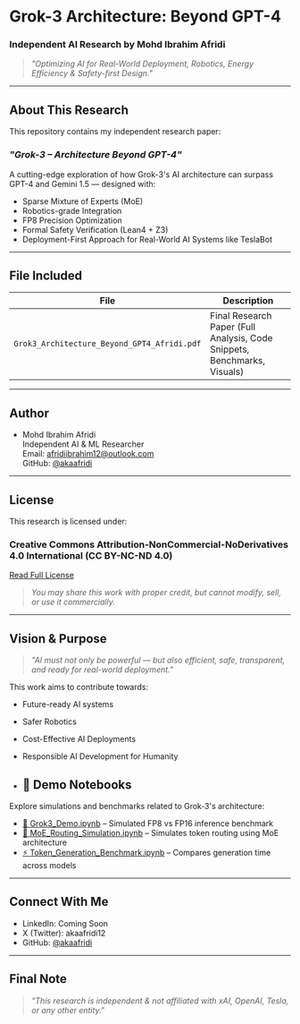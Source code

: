 # Grok-3 Architecture: Beyond GPT-4  
### Independent AI Research by Mohd Ibrahim Afridi  

> *"Optimizing AI for Real-World Deployment, Robotics, Energy Efficiency & Safety-first Design."*

---

## About This Research

This repository contains my independent research paper:
### *"Grok-3 – Architecture Beyond GPT-4"*

A cutting-edge exploration of how Grok-3's AI architecture can surpass GPT-4 and Gemini 1.5 — designed with:
- Sparse Mixture of Experts (MoE)
- Robotics-grade Integration
- FP8 Precision Optimization
- Formal Safety Verification (Lean4 + Z3)
- Deployment-First Approach for Real-World AI Systems like TeslaBot

---

## File Included
| File | Description |
|------|-------------|
| `Grok3_Architecture_Beyond_GPT4_Afridi.pdf` | Final Research Paper (Full Analysis, Code Snippets, Benchmarks, Visuals)

---

## Author
- Mohd Ibrahim Afridi  
Independent AI & ML Researcher  
Email: afridiibrahim12@outlook.com  
GitHub: [@akaafridi](https://github.com/akaafridi)  

---

## License
This research is licensed under:  
### Creative Commons Attribution-NonCommercial-NoDerivatives 4.0 International (CC BY-NC-ND 4.0)  
[Read Full License](https://creativecommons.org/licenses/by-nc-nd/4.0/)

> *You may share this work with proper credit, but cannot modify, sell, or use it commercially.*

---

## Vision & Purpose

> *"AI must not only be powerful — but also efficient, safe, transparent, and ready for real-world deployment."*

This work aims to contribute towards:
- Future-ready AI systems
- Safer Robotics
- Cost-Effective AI Deployments
- Responsible AI Development for Humanity

- ## 🔬 Demo Notebooks

Explore simulations and benchmarks related to Grok‑3's architecture:

- [🧠 Grok3_Demo.ipynb](notebooks/Grok3_Demo.ipynb) – Simulated FP8 vs FP16 inference benchmark
- [🔀 MoE_Routing_Simulation.ipynb](notebooks/MoE_Routing_Simulation.ipynb) – Simulates token routing using MoE architecture
- [⚡ Token_Generation_Benchmark.ipynb](notebooks/Token_Generation_Benchmark.ipynb) – Compares generation time across models


---

## Connect With Me
- LinkedIn: Coming Soon  
- X (Twitter): akaafridi12
- GitHub: [@akaafridi](https://github.com/akaafridi)



---

## Final Note

> *"This research is independent & not affiliated with xAI, OpenAI, Tesla, or any other entity."*  

